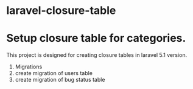 # laravel-closure-table
Setup closure table for categories.
==================================

This project is designed for creating closure tables in laravel 5.1 version. 
1. Migrations
  1. create migration of users table
  2. create migration of bug status table
